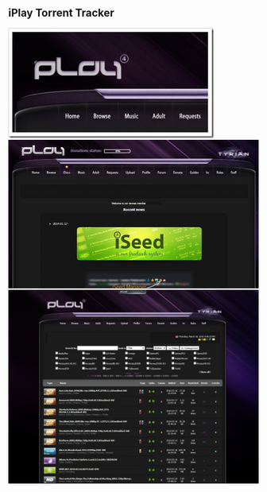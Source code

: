 ## iPlay Torrent Tracker

<img src="https://github.com/andreas95/iPlay-Tracker/blob/master/logo.jpg"/>

<img src="https://github.com/andreas95/iPlay-Tracker/blob/master/home.jpg"/>

<img src="https://github.com/andreas95/iPlay-Tracker/blob/master/browse.jpg"/>

